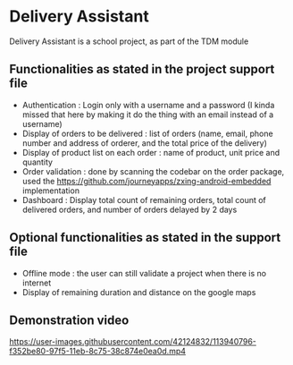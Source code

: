 # Delivery Assistant
Delivery Assistant is a school project, as part of the TDM module
## Functionalities as stated in the project support file
- Authentication : Login only with a username and a password (I kinda missed that here by making it do the thing with an email instead of a username)
- Display of orders to be delivered : list of orders (name, email, phone number and address of orderer, and the total price of the delivery)
- Display of product list on each order : name of product, unit price and quantity
- Order validation : done by scanning the codebar on the order package, used the https://github.com/journeyapps/zxing-android-embedded implementation
- Dashboard : Display total count of remaining orders, total count of delivered orders, and number of orders delayed by 2 days
## Optional functionalities as stated in the support file
- Offline mode : the user can still validate a project when there is no internet
- Display of remaining duration and distance on the google maps
## Demonstration video
https://user-images.githubusercontent.com/42124832/113940796-f352be80-97f5-11eb-8c75-38c874e0ea0d.mp4

